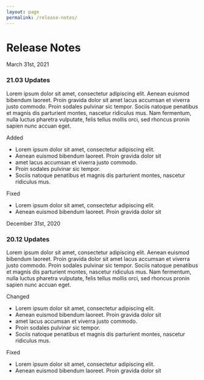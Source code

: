 ```yaml
---
layout: page
permalink: /release-notes/
---
```


<!--{% include formspree.html email="my_name@gmail.com" redirect="/thanks/" name="true" subject="true" %}-->
<h1 class="uk-text-left">Release Notes</h1>
<div class="noteLeft">
    <p>March 31st, 2021</p>
</div>
<div class="noteRight">
    <h3>21.03 Updates</h3>
    <p>Lorem ipsum dolor sit amet, consectetur adipiscing elit. Aenean euismod bibendum laoreet. Proin gravida dolor sit amet lacus accumsan et viverra justo commodo. Proin sodales pulvinar sic tempor. Sociis natoque penatibus et magnis dis parturient montes, nascetur ridiculus mus. Nam fermentum, nulla luctus pharetra vulputate, felis tellus mollis orci, sed rhoncus pronin sapien nunc accuan eget.</p>
    <a class="uk-button uk-button-info uk-button-small uk-margin-small-top uk-margin-medium-bottom">Added</a>
    <ul>
        <li>Lorem ipsum dolor sit amet, consectetur adipiscing elit.</li>
        <li>Aenean euismod bibendum laoreet. Proin gravida dolor sit</li>
        <li>amet lacus accumsan et viverra justo commodo.</li>
        <li>Proin sodales pulvinar sic tempor.</li>
        <li>Sociis natoque penatibus et magnis dis parturient montes, nascetur ridiculus mus.</li>
    </ul>
    <a class="uk-button uk-button-danger uk-button-small uk-margin-small-top uk-margin-medium-bottom">Fixed</a>
    <ul>
        <li>Lorem ipsum dolor sit amet, consectetur adipiscing elit.</li>
        <li>Aenean euismod bibendum laoreet. Proin gravida dolor sit</li>
    </ul>
</div>
<div class="noteLeft">
    <p>December 31st, 2020</p>
</div>
<div class="noteRight">
    <h3>20.12 Updates</h3>
    <p>Lorem ipsum dolor sit amet, consectetur adipiscing elit. Aenean euismod bibendum laoreet. Proin gravida dolor sit amet lacus accumsan et viverra justo commodo. Proin sodales pulvinar sic tempor. Sociis natoque penatibus et magnis dis parturient montes, nascetur ridiculus mus. Nam fermentum, nulla luctus pharetra vulputate, felis tellus mollis orci, sed rhoncus pronin sapien nunc accuan eget.</p>
    <a class="uk-button uk-button-success uk-button-small uk-margin-small-top uk-margin-medium-bottom">Changed</a>
    <ul>
        <li>Lorem ipsum dolor sit amet, consectetur adipiscing elit.</li>
        <li>Aenean euismod bibendum laoreet. Proin gravida dolor sit</li>
        <li>amet lacus accumsan et viverra justo commodo.</li>
        <li>Proin sodales pulvinar sic tempor.</li>
        <li>Sociis natoque penatibus et magnis dis parturient montes, nascetur ridiculus mus.</li>
    </ul>
    <a class="uk-button uk-button-danger uk-button-small uk-margin-small-top uk-margin-medium-bottom">Fixed</a>
    <ul>
        <li>Lorem ipsum dolor sit amet, consectetur adipiscing elit.</li>
        <li>Aenean euismod bibendum laoreet. Proin gravida dolor sit</li>
    </ul>
</div>